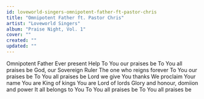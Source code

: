 ```yaml
---
id: loveworld-singers-omnipotent-father-ft-pastor-chris
title: "Omnipotent Father ft. Pastor Chris"
artist: "Loveworld Singers"
album: "Praise Night, Vol. 1"
cover: ""
created: ""
updated: ""
---
```


Omnipotent Father
Ever present Help
To You our praises be
To You all praises be
God, our Sovereign Ruler
The one who reigns forever
To You our praises be
To You all praises be
Lord we give You thanks
We proclaim Your name
You are King of kings
You are Lord of lords
Glory and honour, domiion and power
It all belongs to You
To You all praises be
To You all praises be